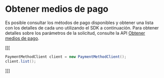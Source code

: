 # Obtener medios de pago

Es posible consultar los métodos de pago disponibles y obtener una lista con los detalles de cada uno utilizando el SDK a continuación. Para obtener detalles sobre los parámetros de la solicitud, consulte la API [Obtener medios de pago](https://www.mercadopago[FAKER][URL][DOMAIN]/developers/es/reference/payment_methods/_payment_methods/get).

[[[
```java
PaymentMethodClient client = new PaymentMethodClient();
client.list();

```
]]]
